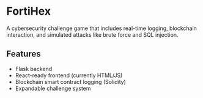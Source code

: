 # FortiHex
A cybersecurity challenge game that includes real-time logging, blockchain interaction, and simulated attacks like brute force and SQL injection.

## Features
- Flask backend
- React-ready frontend (currently HTML/JS)
- Blockchain smart contract logging (Solidity)
- Expandable challenge system
